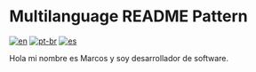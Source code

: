 # Multilanguage README Pattern
[![en](https://img.shields.io/badge/lang-en-red.svg)](https://github.com/MarcosVVMK/MarcosVVMK/blob/master/README.md)
[![pt-br](https://img.shields.io/badge/lang-pt--br-green.svg)](https://github.com/MarcosVVMK/MarcosVVMK/blob/master/README.pt-br.md)
[![es](https://img.shields.io/badge/lang-es-yellow.svg)](https://github.com/MarcosVVMK/MarcosVVMK/blob/master/README.es.md)



Hola mi nombre es Marcos y soy desarrollador de software.


